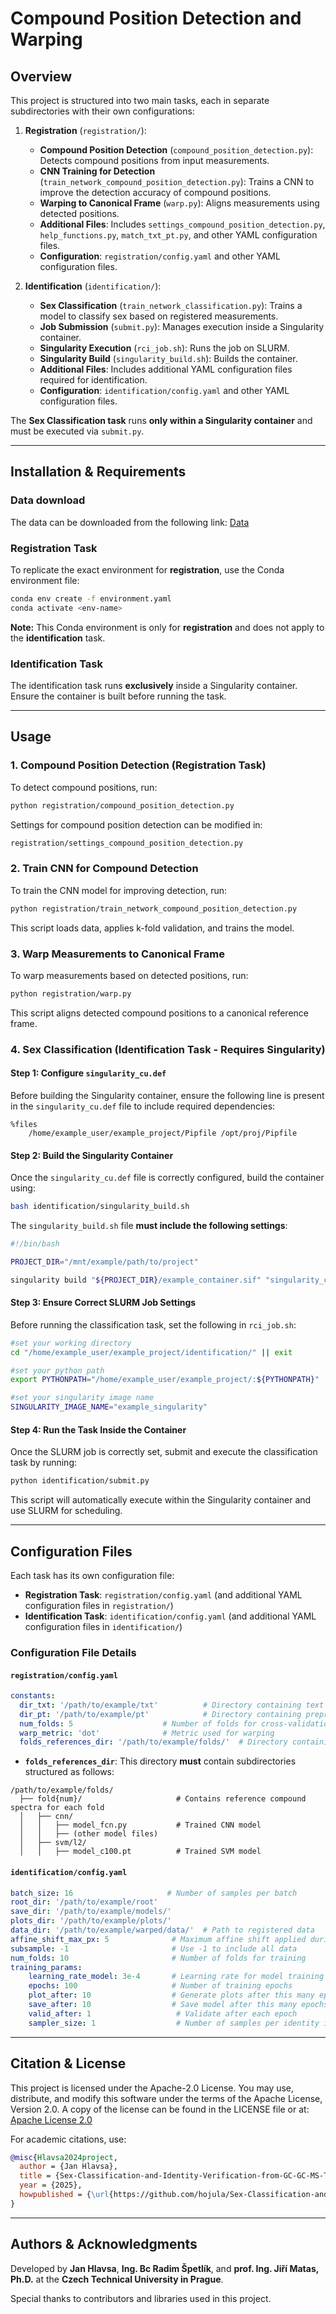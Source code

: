 # Compound Position Detection and Warping

## Overview
This project is structured into two main tasks, each in separate subdirectories with their own configurations:

1. **Registration** (`registration/`): 
   - **Compound Position Detection** (`compound_position_detection.py`): Detects compound positions from input measurements.
   - **CNN Training for Detection** (`train_network_compound_position_detection.py`): Trains a CNN to improve the detection accuracy of compound positions.
   - **Warping to Canonical Frame** (`warp.py`): Aligns measurements using detected positions.
   - **Additional Files**: Includes `settings_compound_position_detection.py`, `help_functions.py`, `match_txt_pt.py`, and other YAML configuration files.
   - **Configuration**: `registration/config.yaml` and other YAML configuration files.

2. **Identification** (`identification/`): 
   - **Sex Classification** (`train_network_classification.py`): Trains a model to classify sex based on registered measurements. 
   - **Job Submission** (`submit.py`): Manages execution inside a Singularity container.
   - **Singularity Execution** (`rci_job.sh`): Runs the job on SLURM.
   - **Singularity Build** (`singularity_build.sh`): Builds the container.
   - **Additional Files**: Includes additional YAML configuration files required for identification.
   - **Configuration**: `identification/config.yaml` and other YAML configuration files.

The **Sex Classification task** runs **only within a Singularity container** and must be executed via `submit.py`.

---
## Installation & Requirements
### Data download
The data can be downloaded from the following link: [Data](https://drive.google.com/file/d/1zdGoYDdVfvjwzLeZuqGdK6n_2W_eT6rc/view?usp=drive_link)
### Registration Task
To replicate the exact environment for **registration**, use the Conda environment file:
```sh
conda env create -f environment.yaml
conda activate <env-name>
```
**Note:** This Conda environment is only for **registration** and does not apply to the **identification** task.

### Identification Task
The identification task runs **exclusively** inside a Singularity container. Ensure the container is built before running the task.

---
## Usage
### 1. **Compound Position Detection (Registration Task)**
To detect compound positions, run:
```sh
python registration/compound_position_detection.py
```
Settings for compound position detection can be modified in:
```sh
registration/settings_compound_position_detection.py
```

### 2. **Train CNN for Compound Detection**
To train the CNN model for improving detection, run:
```sh
python registration/train_network_compound_position_detection.py
```
This script loads data, applies k-fold validation, and trains the model.

### 3. **Warp Measurements to Canonical Frame**
To warp measurements based on detected positions, run:
```sh
python registration/warp.py
```
This script aligns detected compound positions to a canonical reference frame.

### 4. **Sex Classification (Identification Task - Requires Singularity)**
#### Step 1: Configure `singularity_cu.def`
Before building the Singularity container, ensure the following line is present in the `singularity_cu.def` file to include required dependencies:
```
%files
    /home/example_user/example_project/Pipfile /opt/proj/Pipfile
```

#### Step 2: Build the Singularity Container
Once the `singularity_cu.def` file is correctly configured, build the container using:
```sh
bash identification/singularity_build.sh
```
The `singularity_build.sh` file **must include the following settings**:
```sh
#!/bin/bash

PROJECT_DIR="/mnt/example/path/to/project"

singularity build "${PROJECT_DIR}/example_container.sif" "singularity_cu.def"
```

#### Step 3: Ensure Correct SLURM Job Settings
Before running the classification task, set the following in `rci_job.sh`:
```sh
#set your working directory
cd "/home/example_user/example_project/identification/" || exit

#set your python path
export PYTHONPATH="/home/example_user/example_project/:${PYTHONPATH}"

#set your singularity image name
SINGULARITY_IMAGE_NAME="example_singularity"
```

#### Step 4: Run the Task Inside the Container
Once the SLURM job is correctly set, submit and execute the classification task by running:
```sh
python identification/submit.py
```
This script will automatically execute within the Singularity container and use SLURM for scheduling.

---
## Configuration Files
Each task has its own configuration file:
- **Registration Task**: `registration/config.yaml` (and additional YAML configuration files in `registration/`)
- **Identification Task**: `identification/config.yaml` (and additional YAML configuration files in `identification/`)

### Configuration File Details
#### **`registration/config.yaml`**
```yaml
constants:
  dir_txt: '/path/to/example/txt'          # Directory containing text files with compound data
  dir_pt: '/path/to/example/pt'            # Directory containing preprocessed data files
  num_folds: 5                    # Number of folds for cross-validation
  warp_metric: 'dot'              # Metric used for warping
  folds_references_dir: '/path/to/example/folds/'  # Directory containing fold-specific references
```
- **`folds_references_dir`**: This directory **must** contain subdirectories structured as follows:
```
/path/to/example/folds/
  ├── fold{num}/                     # Contains reference compound spectra for each fold
  │   ├── cnn/
  │   │   ├── model_fcn.py           # Trained CNN model
  │   │   ├── (other model files)
  │   ├── svm/l2/
  │   │   ├── model_c100.pt          # Trained SVM model
```

#### **`identification/config.yaml`**
```yaml
batch_size: 16                     # Number of samples per batch
root_dir: '/path/to/example/root'
save_dir: '/path/to/example/models/'
plots_dir: '/path/to/example/plots/'
data_dir: '/path/to/example/warped/data/'  # Path to registered data
affine_shift_max_px: 5              # Maximum affine shift applied during training
subsample: -1                       # Use -1 to include all data
num_folds: 10                       # Number of folds for training
training_params:
    learning_rate_model: 3e-4       # Learning rate for model training
    epochs: 100                     # Number of training epochs
    plot_after: 10                  # Generate plots after this many epochs
    save_after: 10                  # Save model after this many epochs
    valid_after: 1                   # Validate after each epoch
    sampler_size: 1                  # Number of samples per identity in balanced training
```

---
## Citation & License
This project is licensed under the Apache-2.0 License. You may use, distribute, and modify this software under the terms of the Apache License, Version 2.0.
A copy of the license can be found in the LICENSE file or at: [Apache License 2.0](https://www.apache.org/licenses/LICENSE-2.0)

For academic citations, use:
```bibtex
@misc{Hlavsa2024project,
  author = {Jan Hlavsa},
  title = {Sex-Classification-and-Identity-Verification-from-GC-GC-MS-ToF},
  year = {2025},
  howpublished = {\url{https://github.com/hojula/Sex-Classification-and-Identity-Verification-from-GC-GC-MS-ToF}}
}
```

---
## Authors & Acknowledgments
Developed by **Jan Hlavsa**, **Ing. Bc Radim Špetlík**, and **prof. Ing. Jiří Matas, Ph.D.** at the **Czech Technical University in Prague**.

Special thanks to contributors and libraries used in this project.